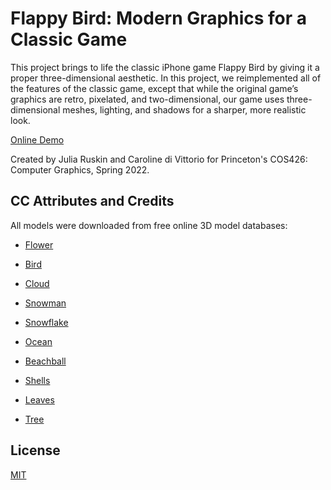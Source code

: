 # Flappy Bird: Modern Graphics for a Classic Game

This project brings to life the classic iPhone game Flappy Bird by giving it a proper three-dimensional aesthetic. In this project, we reimplemented all of the features of the classic game, except that while the original game’s graphics are retro, pixelated, and two-dimensional, our game uses three-dimensional meshes, lighting, and shadows for a sharper, more realistic look. 

[Online Demo](https://carolinedivittorio.github.io/flappy-3d/)

Created by Julia Ruskin and Caroline di Vittorio for Princeton's COS426: Computer Graphics, Spring 2022.

## CC Attributes and Credits
All models were downloaded from free online 3D model databases:

* [Flower](https://poly.google.com/view/eydI4__jXpi)

* [Bird](https://skfb.ly/oov7U)

* [Cloud](https://sketchfab.com/3d-models/tooncloud-bba41664fb3e4f2b8979227b038046d0)

* [Snowman](https://www.cgtrader.com/products/snowman-3d-bf5f7dfa-c726-4145-a727-4efe6202d4d8)

* [Snowflake](https://sketchfab.com/3d-models/snowflake-5cb68fa2bd1a43eca4f0fc7f5c676a8d)

* [Ocean](https://sketchfab.com/3d-models/ocean-model-50f21b06c6e644e196b2ac828eda97dc)

* [Beachball](https://sketchfab.com/3d-models/beachball-ee18423fb5a54fa6bfb07094848feb70)

* [Shells](https://www.turbosquid.com/3d-models/3d-shell-1562122)

* [Leaves](https://sketchfab.com/3d-models/canadian-leaf-b9198ec97d1848948c3be62b5b569085)

* [Tree](https://skfb.ly/6XXw7)

## License
[MIT](./LICENSE)
